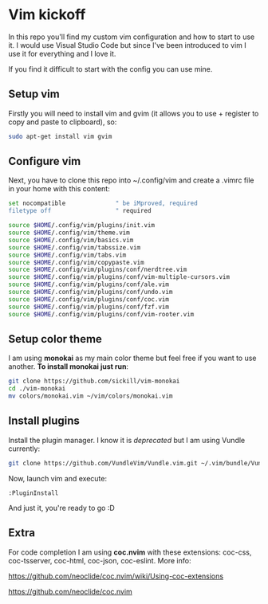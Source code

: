 # Vim kickoff

In this repo you'll find my custom vim configuration and how to start to use it. I would use Visual Studio Code but since I've been introduced to vim I use it for everything and I love it.

If you find it difficult to start with the config you can use mine.



## Setup vim

Firstly you will need to install vim and gvim (it allows you to use + register to copy and paste to clipboard), so:

```bash
sudo apt-get install vim gvim
```



## Configure vim

Next, you have to clone this repo into ~/.config/vim and create a .vimrc file in your home with this content:

```bash
set nocompatible              " be iMproved, required
filetype off                  " required

source $HOME/.config/vim/plugins/init.vim
source $HOME/.config/vim/theme.vim
source $HOME/.config/vim/basics.vim
source $HOME/.config/vim/tabssize.vim
source $HOME/.config/vim/tabs.vim
source $HOME/.config/vim/copypaste.vim
source $HOME/.config/vim/plugins/conf/nerdtree.vim
source $HOME/.config/vim/plugins/conf/vim-multiple-cursors.vim
source $HOME/.config/vim/plugins/conf/ale.vim
source $HOME/.config/vim/plugins/conf/undo.vim
source $HOME/.config/vim/plugins/conf/coc.vim
source $HOME/.config/vim/plugins/conf/fzf.vim
source $HOME/.config/vim/plugins/conf/vim-rooter.vim

```



## Setup color theme

I am using **monokai** as my main color theme but feel free if you want to use another. **To install monokai just run**:

```bash
git clone https://github.com/sickill/vim-monokai
cd ./vim-monokai
mv colors/monokai.vim ~/vim/colors/monokai.vim
```



## Install plugins

Install the plugin manager. I know it is *deprecated* but I am using Vundle currently:

```bash
git clone https://github.com/VundleVim/Vundle.vim.git ~/.vim/bundle/Vundle.vim
```

Now, launch vim and execute:

```
:PluginInstall
```



And just it, you're ready to go :D





## Extra

For code completion I am using **coc.nvim** with these extensions: coc-css, coc-tsserver, coc-html, coc-json, coc-eslint.
More info:

https://github.com/neoclide/coc.nvim/wiki/Using-coc-extensions

https://github.com/neoclide/coc.nvim